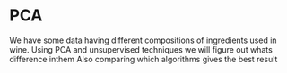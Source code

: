 # PCA

We have some data having different compositions of ingredients used in wine.
Using PCA and unsupervised techniques we will figure out whats difference inthem
Also comparing which algorithms gives the best result
